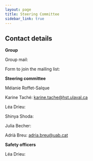 ```yaml
---
layout: page
title: Steering Committee
sidebar_link: true
---
```


## Contact details


**Group**

Group mail:

Form to join the mailing list:

**Steering committee**

Mélanie Roffet-Salque

Karine Taché: <a href="mailto:karine.tache@hst.ulaval.ca">karine.tache@hst.ulaval.ca</a>

Léa Drieu: <a href="mailto:"></a>

Shinya Shoda: <a href="mailto:"></a>

Julia Becher: <a href="mailto:"></a>

Adrià Breu: <a href="mailto:adria.breu@uab.cat">adria.breu@uab.cat</a>




**Safety officers**

Léa Drieu: <a href="mailto:"></a>

